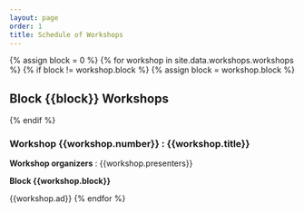 ```yaml
---
layout: page
order: 1
title: Schedule of Workshops
---
```


{% assign block = 0 %}
{% for workshop in site.data.workshops.workshops %}
   {% if block != workshop.block %}
      {% assign block = workshop.block %}
      <h2 id="block-{{block | downcase}}">Block {{block}} Workshops</h2>
   {% endif %}
   <h3>Workshop {{workshop.number}} : {{workshop.title}}</h3>
   <p><strong>Workshop organizers</strong> : {{workshop.presenters}}</p>
   <p><strong>Block {{workshop.block}}</strong></p>
   {{workshop.ad}}
{% endfor %}

